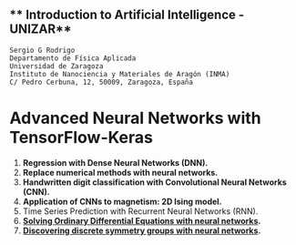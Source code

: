 ** Introduction to Artificial Intelligence - UNIZAR**
---
```
Sergio G Rodrigo
Departamento de Física Aplicada
Universidad de Zaragoza
Instituto de Nanociencia y Materiales de Aragón (INMA)
C/ Pedro Cerbuna, 12, 50009, Zaragoza, España
```

# **Advanced Neural Networks with TensorFlow-Keras**

1. **Regression with Dense Neural Networks (DNN).**
2. **Replace numerical methods with neural networks.**
3. **Handwritten digit classification with Convolutional Neural Networks (CNN).**
4. **Application of CNNs to magnetism: 2D Ising model.**
5. Time Series Prediction with Recurrent Neural Networks (RNN).
6. **[Solving Ordinary Differential Equations with neural networks](https://github.com/IrisFDTD/PINNs-for-education/tree/v1.0).**
7. **[Discovering discrete symmetry groups with neural networks](https://github.com/pablocalvo7/Symmetry_Seeker_NN).**
